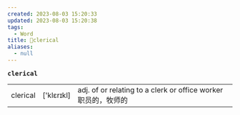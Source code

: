 ```yaml
---
created: 2023-08-03 15:20:33
updated: 2023-08-03 15:20:38
tags:
  - Word
title: 📖clerical
aliases:
  - null
---
```


<pre><strong>clerical</strong></pre>
|   |   |   |
|---|---|---|
|clerical|['klɛrɪkl]|adj. of or relating to a clerk or office worker 职员的，牧师的|